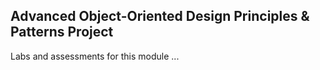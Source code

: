 ## Advanced Object-Oriented Design Principles & Patterns Project

Labs and assessments for this module ...
